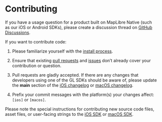 # Contributing

If you have a usage question for a product built on MapLibre Native (such as our iOS or Android SDKs), please create a discussion thread on [GitHub Discussions](https://github.com/track-asia-vn/maplibre-native/discussions/categories/q-a).

If you want to contribute code:

1. Please familiarize yourself with the [install process](./INSTALL.md).

1. Ensure that existing [pull requests](https://github.com/track-asia-vn/maplibre-native/pulls?q=is%3Aopen+is%3Apr+label%3AiOS) and [issues](https://github.com/track-asia-vn/maplibre-native/issues?q=is%3Aopen+is%3Aissue+label%3AiOS) don’t already cover your contribution or question.

2. Pull requests are gladly accepted. If there are any changes that developers using one of the GL SDKs should be aware of, please update the **main** section of the [iOS changelog](platform/ios/CHANGELOG.md) or [macOS changelog](platform/macos/CHANGELOG.md).

3. Prefix your commit messages with the platform(s) your changes affect: `[ios]` or `[macos]`.

Please note the special instructions for contributing new source code files, asset files, or user-facing strings to the [iOS SDK](platform/ios/DEVELOPING.md#contributing) or [macOS SDK](platform/macos/DEVELOPING.md#contributing).
